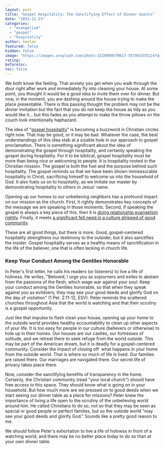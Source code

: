 ```yaml
---
layout: post
title: "Gospel Hospitality: The Sanctifying Effect of Dinner Guests"
date: "2015-11-23"
categories: 
  - "evangelism"
  - "gospel"
  - "hospitality"
author: keelan
featured: false
hidden: false
image: "https://images.unsplash.com/photo-1520869578617-557561d7b114?q=80&w=2070&auto=format&fit=crop&ixlib=rb-4.0.3&ixid=M3wxMjA3fDB8MHxwaG90by1wYWdlfHx8fGVufDB8fHx8fA%3D%3D"
rating:
beforetoc:
toc: false
---
```


We both know the feeling. That anxiety you get when you walk through the door right after work and immediately fly into cleaning your house. At some point, you thought it would be a good idea to invite them over for dinner. But now, in the moment, you are dashing around the house trying to make the place presentable. There is this passing thought the problem may not be the dinner invitation but the fact that you do not keep the house as tidy as you would like it... but this fades as you attempt to make the throw pillows on the couch look intentionally haphazard.

The idea of "[gospel hospitality](http://blog.keelancook.com/2015/11/when-was-the-last-time-you-ate-with-an-unbeliever.html)" is becoming a buzzword in Christian circles right now. That may be good, or it may be bad. Whatever the case, the best understandings of this idea stab at a sizable hole in our approach to gospel proclamation. There is something significant about the idea of demonstrating the gospel through hospitality, and certainly speaking the gospel during hospitality. For it to be biblical, gospel hospitality must be more than being nice or welcoming to people. It is hospitality rooted in the Christian mission. The gospel is both the fuel and the purpose behind such hospitality. The gospel reminds us that we have been shown immeasurable hospitality in Christ, sacrificing himself to welcome us into the household of God. It also fuels us on to hospitality, as we imitate our master by demonstrating hospitality to others in Jesus' name.

Opening up our homes to our unbelieving neighbors has a profound impact on our mission as the church. First, it rightly demonstrates key concepts of the message we are speaking in those moments. Second, if speaking the gospel is always a key piece of this, then it is [doing relationship evangelism rightly](http://blog.keelancook.com/2015/09/a-word-of-caution-concerning-relationship-evangelism.html). Finally, it meets [a significant felt need in a culture stripped of good community](http://blog.keelancook.com/2015/11/chiming-in-how-our-housing-choices-make-adult-friendships-more-difficult.html).

These are all good things, but there is more. Good, gospel-centered hospitality strengthens our testimony to the outsider, but it also sanctifies the insider. Gospel hospitality serves as a healthy means of sanctification in the life of the believer, one that is often lacking in church life.

### Keep Your Conduct Among the Gentiles Honorable

In Peter's first letter, he calls his readers (or listeners) to live a life of holiness. He writes, "Beloved, I urge you as sojourners and exiles to abstain from the passions of the flesh, which wage war against your soul. Keep your conduct among the Gentiles honorable, so that when they speak against you as evildoers, they may see your good deeds and glorify God on the day of visitation" (1 Pet. 2:11-12, ESV). Peter reminds the scattered churches throughout Asia that the world is watching and that their scrutiny is a gospel opportunity.

Just like that impulse to flash clean your house, opening up your home to the outside world provides healthy accountability to clean up other aspects of your life. It is too easy for people in our culture (believers or otherwise) to hole up in their homes. Our houses are our castles, our fortresses of solitude, and we retreat there to seek refuge from the world outside. This may be part of the American dream, but it is deadly for a gospel-centered community. Consider the impact of closing off  what happens in your home from the outside world. That is where so much of life is lived. Our families are raised there. Our marriages are navigated there. Our secret life of privacy takes place there.

Now, consider the sanctifying benefits of transparency in the home. Certainly, the Christian community (read "your local church") should have free access to this space. They should know what is going on in your household. But how much more are we pressed on to good deeds when we start seeing our dinner table as a place for missions? Peter knew the importance of living a life open to the scrutiny of the unbelieving world around him. He called Christians to do so, not so that they may be seen as special or good people or perfect families, but so the outside world "may see your good deeds and glorify God." Sounds like a pretty good reason to me.

We should follow Peter's exhortation to live a life of holiness in front of a watching world, and there may be no better place today to do so than at your own dinner table.
